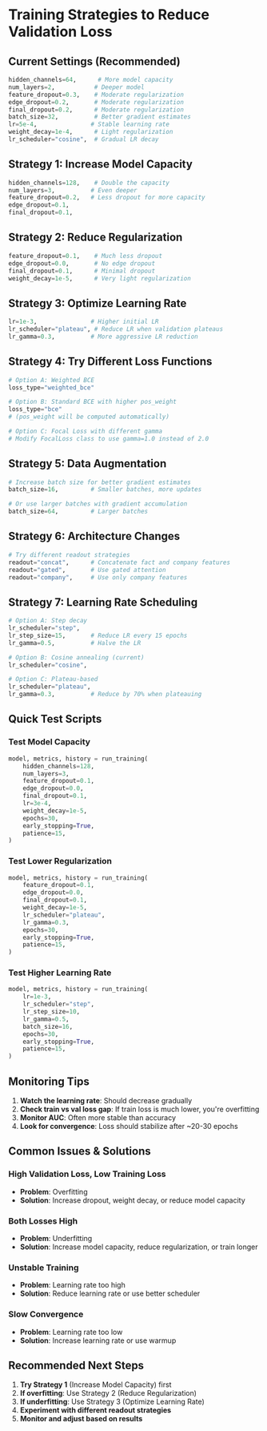 # Training Strategies to Reduce Validation Loss

## Current Settings (Recommended)
```python
hidden_channels=64,      # More model capacity
num_layers=2,           # Deeper model
feature_dropout=0.3,    # Moderate regularization
edge_dropout=0.2,       # Moderate regularization
final_dropout=0.2,      # Moderate regularization
batch_size=32,          # Better gradient estimates
lr=5e-4,               # Stable learning rate
weight_decay=1e-4,      # Light regularization
lr_scheduler="cosine",  # Gradual LR decay
```

## Strategy 1: Increase Model Capacity
```python
hidden_channels=128,    # Double the capacity
num_layers=3,          # Even deeper
feature_dropout=0.2,   # Less dropout for more capacity
edge_dropout=0.1,
final_dropout=0.1,
```

## Strategy 2: Reduce Regularization
```python
feature_dropout=0.1,    # Much less dropout
edge_dropout=0.0,       # No edge dropout
final_dropout=0.1,      # Minimal dropout
weight_decay=1e-5,      # Very light regularization
```

## Strategy 3: Optimize Learning Rate
```python
lr=1e-3,               # Higher initial LR
lr_scheduler="plateau", # Reduce LR when validation plateaus
lr_gamma=0.3,          # More aggressive LR reduction
```

## Strategy 4: Try Different Loss Functions
```python
# Option A: Weighted BCE
loss_type="weighted_bce"

# Option B: Standard BCE with higher pos_weight
loss_type="bce"
# (pos_weight will be computed automatically)

# Option C: Focal Loss with different gamma
# Modify FocalLoss class to use gamma=1.0 instead of 2.0
```

## Strategy 5: Data Augmentation
```python
# Increase batch size for better gradient estimates
batch_size=16,         # Smaller batches, more updates

# Or use larger batches with gradient accumulation
batch_size=64,         # Larger batches
```

## Strategy 6: Architecture Changes
```python
# Try different readout strategies
readout="concat",      # Concatenate fact and company features
readout="gated",       # Use gated attention
readout="company",     # Use only company features
```

## Strategy 7: Learning Rate Scheduling
```python
# Option A: Step decay
lr_scheduler="step",
lr_step_size=15,       # Reduce LR every 15 epochs
lr_gamma=0.5,          # Halve the LR

# Option B: Cosine annealing (current)
lr_scheduler="cosine",

# Option C: Plateau-based
lr_scheduler="plateau",
lr_gamma=0.3,          # Reduce by 70% when plateauing
```

## Quick Test Scripts

### Test Model Capacity
```python
model, metrics, history = run_training(
    hidden_channels=128,
    num_layers=3,
    feature_dropout=0.1,
    edge_dropout=0.0,
    final_dropout=0.1,
    lr=3e-4,
    weight_decay=1e-5,
    epochs=30,
    early_stopping=True,
    patience=15,
)
```

### Test Lower Regularization
```python
model, metrics, history = run_training(
    feature_dropout=0.1,
    edge_dropout=0.0,
    final_dropout=0.1,
    weight_decay=1e-5,
    lr_scheduler="plateau",
    lr_gamma=0.3,
    epochs=30,
    early_stopping=True,
    patience=15,
)
```

### Test Higher Learning Rate
```python
model, metrics, history = run_training(
    lr=1e-3,
    lr_scheduler="step",
    lr_step_size=10,
    lr_gamma=0.5,
    batch_size=16,
    epochs=30,
    early_stopping=True,
    patience=15,
)
```

## Monitoring Tips

1. **Watch the learning rate**: Should decrease gradually
2. **Check train vs val loss gap**: If train loss is much lower, you're overfitting
3. **Monitor AUC**: Often more stable than accuracy
4. **Look for convergence**: Loss should stabilize after ~20-30 epochs

## Common Issues & Solutions

### High Validation Loss, Low Training Loss
- **Problem**: Overfitting
- **Solution**: Increase dropout, weight decay, or reduce model capacity

### Both Losses High
- **Problem**: Underfitting
- **Solution**: Increase model capacity, reduce regularization, or train longer

### Unstable Training
- **Problem**: Learning rate too high
- **Solution**: Reduce learning rate or use better scheduler

### Slow Convergence
- **Problem**: Learning rate too low
- **Solution**: Increase learning rate or use warmup

## Recommended Next Steps

1. **Try Strategy 1** (Increase Model Capacity) first
2. **If overfitting**: Use Strategy 2 (Reduce Regularization)
3. **If underfitting**: Use Strategy 3 (Optimize Learning Rate)
4. **Experiment with different readout strategies**
5. **Monitor and adjust based on results** 